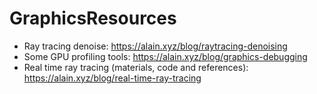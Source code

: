 # GraphicsResources
+ Ray tracing denoise: https://alain.xyz/blog/raytracing-denoising
+ Some GPU profiling tools: https://alain.xyz/blog/graphics-debugging
+ Real time ray tracing (materials, code and references): https://alain.xyz/blog/real-time-ray-tracing
